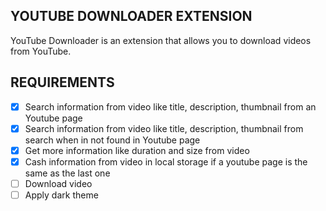 ## YOUTUBE DOWNLOADER EXTENSION

YouTube Downloader is an extension that allows you to download videos from YouTube.

## REQUIREMENTS
- [X] Search information from video like title, description, thumbnail from an Youtube page
- [X] Search information from video like title, description, thumbnail from search when in not found in Youtube page
- [X] Get more information like duration and size from video
- [X] Cash information from video in local storage if a youtube page is the same as the last one
- [ ] Download video
- [ ] Apply dark theme
